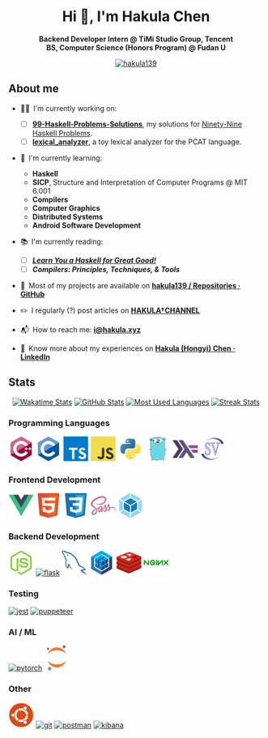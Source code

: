 <!-- markdownlint-disable MD033 -->

<div align="center">

# Hi 👋, I'm Hakula Chen

**Backend Developer Intern @ TiMi Studio Group, Tencent**  
**BS, Computer Science (Honors Program) @ Fudan U**  

[![hakula139](https://github-profile-trophy.vercel.app/?username=hakula139&theme=onedark&no-frame=true)](https://github.com/ryo-ma/github-profile-trophy)

</div>

## About me

- 👨‍💻&ensp;I'm currently working on:
  - [ ] [**99-Haskell-Problems-Solutions**](https://github.com/hakula139/99-Haskell-Problems-Solutions), my solutions for [Ninety-Nine Haskell Problems](https://wiki.haskell.org/99_questions).
  - [ ] [**lexical_analyzer**](https://github.com/hakula139/lexical_analyzer), a toy lexical analyzer for the PCAT language.

- 🌱&ensp;I'm currently learning:
  - **Haskell**
  - **SICP**, Structure and Interpretation of Computer Programs @ MIT 6.001
  - **Compilers**
  - **Computer Graphics**
  - **Distributed Systems**
  - **Android Software Development**

- 📚&ensp;I'm currently reading:
  - [ ] [**_Learn You a Haskell for Great Good!_**](http://learnyouahaskell.com)
  - [ ] **_Compilers: Principles, Techniques, & Tools_**

- 🔮&ensp;Most of my projects are available on **[hakula139 / Repositories · GitHub](https://github.com/hakula139?tab=repositories)**

- ✏️&ensp;I regularly (?) post articles on **[HAKULA†CHANNEL](https://hakula.xyz)**

- 📬&ensp;How to reach me: **<i@hakula.xyz>**

- 💼&ensp;Know more about my experiences on **[Hakula (Hongyi) Chen · LinkedIn](https://www.linkedin.com/in/hakula)**

## Stats

<div align="center">

[<img src="https://github-readme-stats.vercel.app/api/wakatime?username=Hakula&theme=dark&hide_border=true&layout=compact&custom_title=This%20week%20I%20spent%20my%20time%20on&cache_seconds=1800" alt="Wakatime Stats" width="500" />](https://wakatime.com/@Hakula)
[<img src="https://github-readme-stats.vercel.app/api?username=hakula139&theme=tokyonight&hide_border=true&show_icons=true&disable_animations=true&count_private=true&cache_seconds=1800" alt="GitHub Stats" height="200" />](https://github.com/anuraghazra/github-readme-stats)
[<img src="https://github-readme-stats.vercel.app/api/top-langs/?username=hakula139&theme=tokyonight&hide_border=true&layout=compact&langs_count=10&cache_seconds=1800&exclude_repo=MIPS-Toolchain" alt="Most Used Languages" height="200" />](https://github.com/anuraghazra/github-readme-stats)
[<img src="https://github-readme-streak-stats.herokuapp.com/?user=hakula139&theme=dark&hide_border=true" alt="Streak Stats" height="200" />](https://github.com/DenverCoder1/github-readme-streak-stats)

</div>

### Programming Languages

[<img src="https://raw.githubusercontent.com/devicons/devicon/master/icons/cplusplus/cplusplus-original.svg" alt="cpp" width="50" height="50" />](https://www.cplusplus.com)
[<img src="https://raw.githubusercontent.com/devicons/devicon/master/icons/c/c-original.svg" alt="c" width="50" height="50" />](https://www.cprogramming.com)
[<img src="https://raw.githubusercontent.com/devicons/devicon/master/icons/typescript/typescript-original.svg" alt="typescript" width="50" height="50" />](https://www.typescriptlang.org)
[<img src="https://raw.githubusercontent.com/devicons/devicon/master/icons/javascript/javascript-original.svg" alt="javascript" width="50" height="50" />](https://www.javascript.com)
[<img src="https://raw.githubusercontent.com/devicons/devicon/master/icons/python/python-original.svg" alt="python" width="50" height="50" />](https://www.python.org)
[<img src="https://raw.githubusercontent.com/devicons/devicon/master/icons/go/go-original.svg" alt="go" width="50" height="50" />](https://golang.org)
[<img src="https://raw.githubusercontent.com/devicons/devicon/master/icons/haskell/haskell-original.svg" alt="haskell" width="50" height="50" />](https://www.haskell.org)
[<img src="https://raw.githubusercontent.com/vscode-icons/vscode-icons/master/icons/file_type_systemverilog.svg" alt="systemverilog" width="50" height="50" />](https://en.wikipedia.org/wiki/SystemVerilog)

### Frontend Development

[<img src="https://raw.githubusercontent.com/devicons/devicon/master/icons/vuejs/vuejs-original.svg" alt="vuejs" width="50" height="50" />](https://v3.vuejs.org)
[<img src="https://raw.githubusercontent.com/devicons/devicon/master/icons/html5/html5-original.svg" alt="html5" width="50" height="50" />](https://html.spec.whatwg.org/multipage)
[<img src="https://raw.githubusercontent.com/devicons/devicon/master/icons/css3/css3-original.svg" alt="css3" width="50" height="50" />](https://www.w3.org/Style/CSS)
[<img src="https://raw.githubusercontent.com/devicons/devicon/master/icons/sass/sass-original.svg" alt="sass" width="50" height="50" />](https://sass-lang.com)
[<img src="https://raw.githubusercontent.com/devicons/devicon/master/icons/webpack/webpack-original.svg" alt="webpack" width="50" height="50" />](https://webpack.js.org)

### Backend Development

[<img src="https://raw.githubusercontent.com/devicons/devicon/master/icons/nodejs/nodejs-original.svg" alt="nodejs" width="50" height="50" />](https://nodejs.org)
[<img src="https://www.vectorlogo.zone/logos/pocoo_flask/pocoo_flask-icon.svg" alt="flask" width="50" height="50" />](https://flask.palletsprojects.com)
[<img src="https://raw.githubusercontent.com/devicons/devicon/master/icons/mysql/mysql-original.svg" alt="mysql" width="50" height="50" />](https://www.mysql.com)
[<img src="https://raw.githubusercontent.com/devicons/devicon/master/icons/sequelize/sequelize-original.svg" alt="sequelize" width="50" height="50" />](https://sequelize.org)
[<img src="https://raw.githubusercontent.com/devicons/devicon/master/icons/redis/redis-original.svg" alt="redis" width="50" height="50" />](https://redis.io)
[<img src="https://raw.githubusercontent.com/devicons/devicon/master/icons/nginx/nginx-original.svg" alt="nginx" width="50" height="50" />](https://www.nginx.com)

### Testing

[<img src="https://www.vectorlogo.zone/logos/jestjsio/jestjsio-icon.svg" alt="jest" width="50" height="50" />](https://jestjs.io)
[<img src="https://www.vectorlogo.zone/logos/pptrdev/pptrdev-official.svg" alt="puppeteer" width="50" height="50" />](https://github.com/puppeteer/puppeteer)

### AI / ML

[<img src="https://www.vectorlogo.zone/logos/pytorch/pytorch-icon.svg" alt="pytorch" width="50" height="50" />](https://pytorch.org)
[<img src="https://raw.githubusercontent.com/devicons/devicon/master/icons/jupyter/jupyter-original.svg" alt="jupyter" width="50" height="50" />](https://jupyter.org)

### Other

[<img src="https://raw.githubusercontent.com/devicons/devicon/master/icons/ubuntu/ubuntu-plain.svg" alt="ubuntu" width="50" height="50" />](https://ubuntu.com)
[<img src="https://www.vectorlogo.zone/logos/git-scm/git-scm-icon.svg" alt="git" width="50" height="50" />](https://git-scm.com)
[<img src="https://www.vectorlogo.zone/logos/getpostman/getpostman-icon.svg" alt="postman" width="50" height="50" />](https://postman.com)
[<img src="https://www.vectorlogo.zone/logos/elasticco_kibana/elasticco_kibana-icon.svg" alt="kibana" width="50" height="50" />](https://www.elastic.co/kibana)
